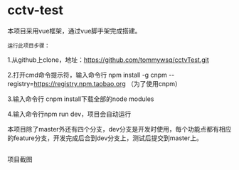 # cctv-test

本项目采用vue框架，通过vue脚手架完成搭建。
```
运行此项目步骤：
```
1.从github上clone，地址：https://github.com/tommywsq/cctvTest.git

2.打开cmd命令提示符，输入命令行 npm install -g cnpm --registry=https://registry.npm.taobao.org （为了使用cnpm）

3.输入命令行 cnpm install下载全部的node modules

4.输入命令行npm run dev，项目会自动运行



本项目除了master外还有四个分支，dev分支是开发时使用，每个功能点都有相应的feature分支，开发完成后合到dev分支上，测试后提交到master上。

```
```
项目截图






